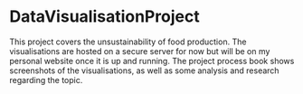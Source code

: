 # DataVisualisationProject
This project covers the unsustainability of food production. The visualisations are hosted on a secure server for now but will be on my personal website once it is up and running. 
The project process book shows screenshots of the visualisations, as well as some analysis and research regarding the topic.
